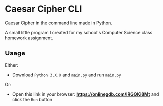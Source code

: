 # Caesar Cipher CLI
Caesar Cipher in the command line made in Python.

A small little program I created for my school's Computer Science class homework assignment.

## Usage
Either:
- Download `Python 3.X.X` and `main.py` and run `main.py`

Or:
- Open this link in your browser: **https://onlinegdb.com/IRGQKi8Mt** and click the `Run` button
